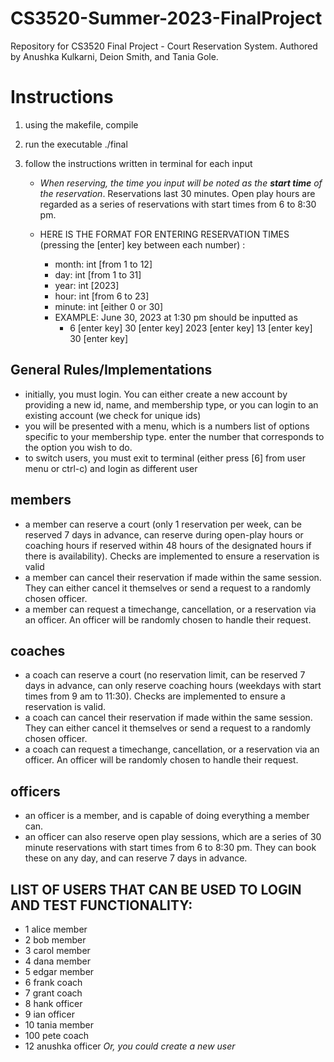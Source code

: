 # CS3520-Summer-2023-FinalProject
Repository for CS3520 Final Project - Court Reservation System.
Authored by Anushka Kulkarni, Deion Smith, and Tania Gole.


# Instructions

1) using the makefile, compile
2) run the executable ./final
3) follow the instructions written in terminal for each input

    - _When reserving, the time you input will be noted as the **_start time_** of the reservation_. Reservations last 30 minutes. Open play hours are regarded as  a series of reservations with start times from 6 to 8:30 pm. 
    
    - HERE IS THE FORMAT FOR ENTERING RESERVATION TIMES (pressing the [enter] key between each number) :
        - month: int [from 1 to 12]
        -  day: int [from 1 to 31]
        - year: int [2023]
        - hour: int [from 6 to 23]
        - minute: int [either 0 or 30]
        - EXAMPLE: June 30, 2023 at 1:30 pm should be inputted as 
          - 6 [enter key] 30 [enter key] 2023 [enter key] 13 [enter key] 30 [enter key]
        
## General Rules/Implementations
- initially, you must login. You can either create a new account by providing a new id, name, and membership type, or you can login to an existing account (we check for unique ids)
- you will be presented with a menu, which is a numbers list of options specific to your membership type. enter the number that corresponds to the option
you wish to do.
- to switch users, you must exit to terminal (either press [6] from user menu or ctrl-c) and login as different user


## members
- a member can reserve a court (only 1 reservation per week, can be reserved 7 days in advance, can reserve during open-play hours or coaching hours if reserved within 48 hours of the designated hours if there is availability). Checks are implemented to ensure a reservation is valid
- a member can cancel their reservation if made within the same session. They can either cancel it themselves or send a request to a randomly chosen officer.
- a member can request a timechange, cancellation, or a reservation via an officer. An officer will be randomly chosen to handle their request.

## coaches
- a coach can reserve a court (no reservation limit, can be reserved 7 days in advance, can only reserve coaching hours (weekdays with start times from 9 am to 11:30). Checks are implemented to ensure a reservation is valid.
- a coach can cancel their reservation if made within the same session. They can either cancel it themselves or send a request to a randomly chosen officer.
- a coach can request a timechange, cancellation, or a reservation via an officer. An officer will be randomly chosen to handle their request.

## officers
- an officer is a member, and is capable of doing everything a member can.
- an officer can also reserve open play sessions, which are a series of 30 minute reservations with start times from 6 to 8:30 pm. They can book these on any day, and can reserve 7 days in advance. 


## LIST OF USERS THAT CAN BE USED TO LOGIN AND TEST FUNCTIONALITY: 
- 1 alice member
- 2 bob member
- 3 carol member
- 4 dana member
- 5 edgar member
- 6 frank coach
- 7 grant coach
- 8 hank officer
- 9 ian officer
- 10 tania member
- 100 pete coach
- 12 anushka officer
_Or, you could create a new user_
